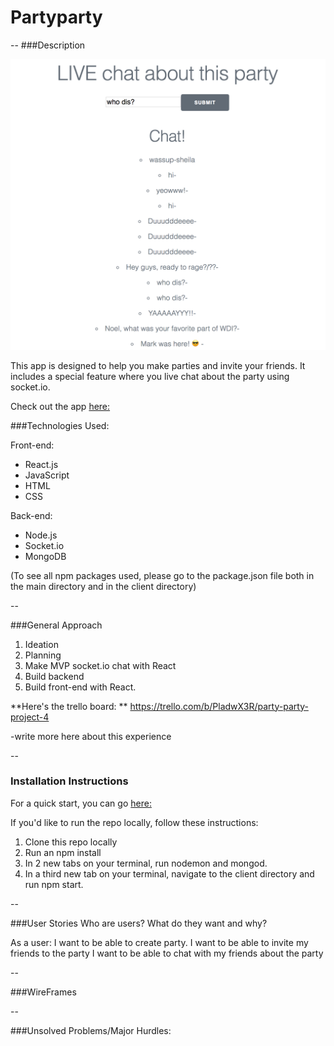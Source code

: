 # Partyparty

--
###Description

![](./screenshots/chatshot.png )

This app is designed to help you make parties and invite your friends. It includes a special feature where you live chat about the party using socket.io. 

Check out the app [here:](https://tranquil-reaches-93920.herokuapp.com/users/5a97215e5340540014dd200c
) 

###Technologies Used: 

Front-end:

* React.js
* JavaScript
* HTML
* CSS


Back-end:

* Node.js
* Socket.io
* MongoDB

(To see all npm packages used, please go to the package.json file both in the main directory and in the client directory)

--

###General Approach

1. Ideation
2. Planning
3. Make MVP socket.io chat with React
4. Build backend
5. Build front-end with React. 


**Here's the trello board: **
https://trello.com/b/PladwX3R/party-party-project-4

-write more here about this experience

--

### Installation Instructions

For a quick start, you can go [here:](https://tranquil-reaches-93920.herokuapp.com/users/5a97215e5340540014dd200c
) 

If you'd like to run the repo locally, follow these instructions: 

1. Clone this repo locally
2. Run an npm install 
3. In 2 new tabs on your terminal, run nodemon and mongod. 
4. In a third new tab on your terminal, navigate to the client directory and run npm start. 

--

###User Stories
Who are users? What do they want and why? 

As a user:
I want to be able to create party. 
I want to be able to invite my friends to the party
I want to be able to chat with my friends about the party



--

###WireFrames

--

###Unsolved Problems/Major Hurdles: 





